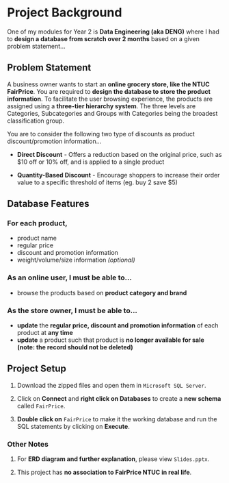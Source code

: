 # Project Background
One of my modules for Year 2 is **Data Engineering (aka DENG)** where I had to **design a database from scratch over 2 months** based on a given problem statement...

## Problem Statement
A business owner wants to start an **online grocery store, like the NTUC FairPrice**. You are required to **design the database to store the product information**. To facilitate the user browsing experience, the products are assigned using a **three-tier hierarchy system**. The three levels are Categories, Subcategories and Groups with Categories being the broadest classification group. 

You are to consider the following two type of discounts as product discount/promotion information... 

- **Direct Discount** - Offers a reduction based on the original price, such as $10 off or 10% off, and is applied to a single product

- **Quantity-Based Discount** - Encourage shoppers to increase their order value to a specific threshold of items (eg. buy 2 save $5)

## Database Features

### For each product,

- product name 
- regular price 
- discount and promotion information
- weight/volume/size information _(optional)_

### As an online user, I must be able to... 

- browse the products based on **product category and brand**

### As the store owner, I must be able to...

- **update** the **regular price, discount and promotion information** of each product at **any time**
- **update** a product such that product is **no longer available for sale (note: the record should not be deleted)**

## Project Setup
1. Download the zipped files and open them in `Microsoft SQL Server`.

2. Click on **Connect** and **right click on Databases** to create a **new schema** called `FairPrice`.

3. **Double click on** `FairPrice` to make it the working database and run the SQL statements by clicking on **Execute**.

### Other Notes

1. For **ERD diagram and further explanation**, please view `Slides.pptx`.

2. This project has **no association to FairPrice NTUC in real life**.

